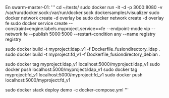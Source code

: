 En swarm-master-01:
'''
cd ~/tests/
sudo docker run -it -d -p 3000:8080 -v /var/run/docker.sock:/var/run/docker.sock dockersamples/visualizer
sudo docker network create -d overlay be
sudo docker network create -d overlay fe
sudo docker service create --constraint=engine.labels.myproject.service==fe --endpoint-mode vip --network fe --publish 5000:5000 --restart-condition any --name registry registry

sudo docker build -t myproject:ldap_v1 -f Dockerfile_fusiondirectory_ldap .
sudo docker build -t myproject:fd_v1 -f Dockerfile_fusiondirectory_debian .

sudo docker tag myproject:ldap_v1 localhost:5000/myproject:ldap_v1
sudo docker push localhost:5000/myproject:ldap_v1
sudo docker tag myproject:fd_v1 localhost:5000/myproject:fd_v1
sudo docker push localhost:5000/myproject:fd_v1

sudo docker stack deploy demo -c docker-compose.yml
'''
